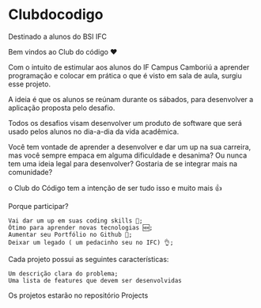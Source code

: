 # Clubdocodigo
Destinado a alunos do BSI IFC

Bem vindos ao Club do código ❤

Com o intuito de estimular aos alunos do IF Campus Camboriú a aprender programação e colocar em prática o que é visto em sala de aula, surgiu esse projeto.

A ideia é que os alunos se reúnam durante os sábados, para desenvolver a aplicação proposta pelo desafio.

Todos os desafios visam desenvolver um produto de software que será usado pelos alunos no dia-a-dia da vida acadêmica.

Você tem vontade de aprender a desenvolver e dar um up na sua carreira, mas você sempre empaca em alguma dificuldade e desanima? Ou nunca tem uma ideia legal para desenvolver? Gostaria de se integrar mais na comunidade?

o Club do Código  tem a intenção de ser tudo isso e muito mais 👍

Porque participar?

    Vai dar um up em suas coding skills 💪;
    Ótimo para aprender novas tecnologias 🆕;
    Aumentar seu Portfólio no Github 📁;
    Deixar um legado ( um pedacinho seu no IFC) 👌;


Cada projeto possui as seguintes características:

    Um descrição clara do problema;
    Uma lista de features que devem ser desenvolvidas
    

Os projetos estarão no repositório Projects


